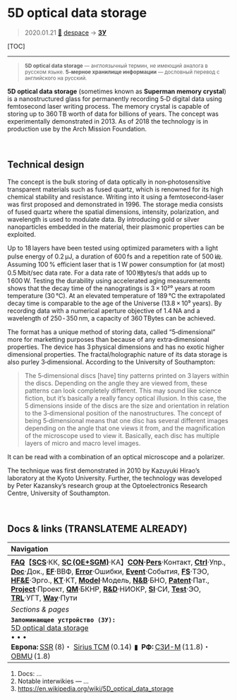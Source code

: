 # 5D optical data storage
> 2020.01.21 [🚀](../index/index.md) [despace](index.md) → **[ЗУ](ds.md)**

[TOC]

---

> <small>**5D optical data storage** — англоязычный термин, не имеющий аналога в русском языке. **5‑мерное хранилище информации** — дословный перевод с английского на русский.</small>

**5D optical data storage** (sometimes known as **Superman memory crystal**) is a nanostructured glass for permanently recording 5‑D digital data using femtosecond laser writing process. The memory crystal is capable of storing up to 360 TB worth of data for billions of years. The concept was experimentally demonstrated in 2013. As of 2018 the technology is in production use by the Arch Mission Foundation.



<p style="page-break-after:always"> </p>

## Technical design
The concept is the bulk storing of data optically in non‑photosensitive transparent materials such as fused quartz, which is renowned for its high chemical stability and resistance. Writing into it using a femtosecond‑laser was first proposed and demonstrated in 1996. The storage media consists of fused quartz where the spatial dimensions, intensity, polarization, and wavelength is used to modulate data. By introducing gold or silver nanoparticles embedded in the material, their plasmonic properties can be exploited.

Up to 18 layers have been tested using optimized parameters with a light pulse energy of 0.2 μJ, a duration of 600 fs and a repetition rate of 500 ㎑. Assuming 100 % efficient laser that is 1 W power consumption for (at most) 0.5 Mbit/sec data rate. For a data rate of 100 ㎆ytes/s that adds up to 1 600 W. Testing the durability using accelerated aging measurements shows that the decay time of the nanogratings is 3 × 10²⁰ years at room temperature (30 ℃). At an elevated temperature of 189 ℃ the extrapolated decay time is comparable to the age of the Universe (13.8 × 10⁹ years). By recording data with a numerical aperture objective of 1.4 NA and a wavelength of 250 ‑ 350 nm, a capacity of 360 TBytes can be achieved.

The format has a unique method of storing data, called “5‑dimensional” more for marketting purposes than because of any extra‑dimensional properties. The device has 3 physical dimensions and has no exotic higher dimensional properties. The fractal/holographic nature of its data storage is also purley 3‑dimensional. According to the University of Southampton:

> The 5‑dimensional discs [have] tiny patterns printed on 3 layers within the discs. Depending on the angle they are viewed from, these patterns can look completely different. This may sound like science fiction, but it’s basically a really fancy optical illusion. In this case, the 5 dimensions inside of the discs are the size and orientation in relation to the 3‑dimensional position of the nanostructures. The concept of being 5‑dimensional means that one disc has several different images depending on the angle that one views it from, and the magnification of the microscope used to view it. Basically, each disc has multiple layers of micro and macro level images.

It can be read with a combination of an optical microscope and a polarizer.

The technique was first demonstrated in 2010 by Kazuyuki Hirao’s laboratory at the Kyoto University. Further, the technology was developed by Peter Kazansky’s research group at the Optoelectronics Research Centre, University of Southampton.



<p style="page-break-after:always"> </p>

## Docs & links (TRANSLATEME ALREADY)
|Navigation|
|:--|
|**[FAQ](faq.md)**【**[SCS](scs.md)**·КК, **[SC (OE+SGM)](sc.md)**·КА】**[CON](contact.md)·[Pers](person.md)**·Контакт, **[Ctrl](control.md)**·Упр., **[Doc](doc.md)**·Док., **[EF](ef.md)**·ВВФ, **[Error](error.md)**·Ошибки, **[Event](event.md)**·События, **[FS](fs.md)**·ТЭО, **[HF&E](hfe.md)**·Эрго., **[KT](kt.md)**·КТ, **[Model](model.md)**·Модель, **[N&B](nnb.md)**·БНО, **[Patent](патент.md)**·Пат., **[Project](project.md)**·Проект, **[QM](qm.md)**·БКНР, **[R&D](rnd.md)**·НИОКР, **[SI](si.md)**·СИ, **[Test](test.md)**·ЭО, **[TRL](trl.md)**·УГТ, **[Way](way.md)**·Пути|
|*Sections & pages*|
|**`Запоминающее устройство (ЗУ):`**<br> [5D optical data storage](5dods.md) <br>• • •<br> **Европа:** [SSR](ssr.md) (8)・ [Sirius TCM](sirius_tcm.md) (0.14)  ▮  **РФ:** [СЗИ-М](szi_m.md) (11.8)・ [OBMU](sait_obmu.md) (1.8)|

   1. Docs: …
   1. Notable interwikies — …
   1. <https://en.wikipedia.org/wiki/5D_optical_data_storage>
